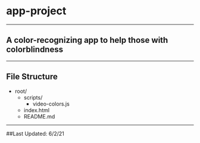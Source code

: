 # app-project
---
## A color-recognizing app to help those with colorblindness
---
## File Structure
- root/
  - scripts/
    - video-colors.js
  - index.html
  - README.md    
---
##Last Updated: 6/2/21
